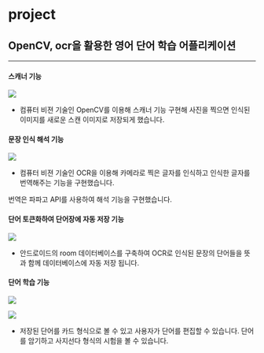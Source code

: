 # project
## OpenCV, ocr을 활용한 영어 단어 학습 어플리케이션
------------------------------------

#### 스캐너 기능 

<img src = "https://user-images.githubusercontent.com/18055781/98684543-a505d480-23a9-11eb-9ace-8f404aedb445.png"></img>

- 컴퓨터 비젼 기술인 OpenCV를 이용해 스캐너 기능 구현해 사진을 찍으면 인식된 이미지를 새로운 스캔 이미지로 저장되게 했습니다.


#### 문장 인식 해석 기능

<img src = "https://user-images.githubusercontent.com/18055781/98684739-e1393500-23a9-11eb-8b93-6e2d5eb759e0.png"></img>

- 컴퓨터 비젼 기술인 OCR을 이용해 카메라로 찍은 글자를 인식하고 인식한 글자를 번역해주는 기능을 구현했습니다. 

번역은 파파고 API를 사용하여 해석 기능을 구현했습니다. 

#### 단어 토큰화하여 단어장에 자동 저장 기능

<img src = "https://user-images.githubusercontent.com/18055781/98684780-ebf3ca00-23a9-11eb-9214-543c3884174e.png"></img>

- 안드로이드의 room 데이터베이스를 구축하여 OCR로 인식된 문장의 단어들을 뜻과 함께 데이터베이스에 자동 저장 됩니다.

#### 단어 학습 기능

<img src = "https://user-images.githubusercontent.com/18055781/98684898-12196a00-23aa-11eb-81f4-c70736056f2a.png"></img>

<img src = "https://user-images.githubusercontent.com/18055781/98684845-00d05d80-23aa-11eb-9e01-6e19d10ee639.png"></img>

- 저장된 단어를 카드 형식으로 볼 수 있고 사용자가 단어를 편집할 수 있습니다. 단어를 암기하고 사지선다 형식의 시험을 볼 수 있습니다. 

